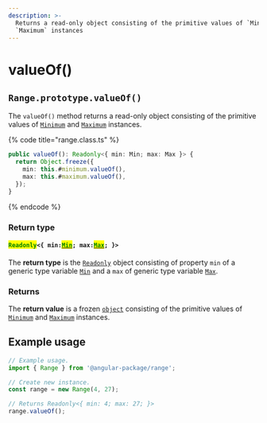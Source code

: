 ```yaml
---
description: >-
  Returns a read-only object consisting of the primitive values of `Minimum` and
  `Maximum` instances
---
```


# valueOf()

## `Range.prototype.valueOf()`

The `valueOf()` method returns a read-only object consisting of the primitive values of [`Minimum`](broken-reference) and [`Maximum`](broken-reference) instances.

{% code title="range.class.ts" %}
```typescript
public valueOf(): Readonly<{ min: Min; max: Max }> {
  return Object.freeze({
    min: this.#minimum.valueOf(),
    max: this.#maximum.valueOf(),
  });
}
```
{% endcode %}

### Return type

#### <mark style="color:green;">`Readonly`</mark>`<{ min:`[<mark style="color:green;">`Min`</mark>](../generic-type-variables.md#minextendsnumber)`; max:`[<mark style="color:green;">`Max`</mark>](../generic-type-variables.md#maxextendsnumber)`; }>`

The **return type** is the [`Readonly`](https://www.typescriptlang.org/docs/handbook/utility-types.html#readonlytype) object consisting of property `min` of a generic type variable [`Min`](../generic-type-variables.md#minextendsnumber) and a `max` of generic type variable [`Max`](../generic-type-variables.md#maxextendsnumber).

### Returns

The **return value** is a frozen [`object`](https://developer.mozilla.org/en-US/docs/Web/JavaScript/Reference/Global\_Objects/Object) consisting of the primitive values of [`Minimum`](broken-reference) and [`Maximum`](broken-reference) instances.&#x20;

## Example usage

```typescript
// Example usage.
import { Range } from '@angular-package/range';

// Create new instance.
const range = new Range(4, 27);

// Returns Readonly<{ min: 4; max: 27; }>
range.valueOf();
```
